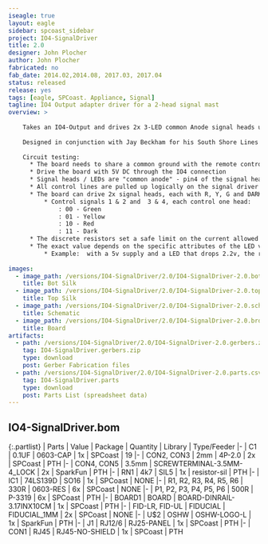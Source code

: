 ```yaml
---
iseagle: true
layout: eagle
sidebar: spcoast_sidebar
project: IO4-SignalDriver
title: 2.0
designer: John Plocher
author: John Plocher
fabricated: no
fab_date: 2014.02,2014.08, 2017.03, 2017.04
status: released
release: yes
tags: [eagle, SPCoast. Appliance, Signal]
tagline: IO4 Output adapter driver for a 2-head signal mast
overview: >
    
    Takes an IO4-Output and drives 2x 3-LED common Anode signal heads using a demultiplexor logic chip.
    
    Designed in conjunction with Jay Beckham for his South Shore Lines layout
    
    Circuit testing:
      * The board needs to share a common ground with the remote controller (CMRI SMINI...) as the RJ45 only carries control signals
      * Drive the board with 5V DC through the IO4 connection
      * Signal heads / LEDs are "common anode" - pin4 of the signal head connector is VCC, the "colors" pins are driven LOW to energize the LED.
      * All control lines are pulled up logically on the signal driver board.
      * The board can drive 2x signal heads, each with R, Y, G and DARK aspects
          * Control signals 1 & 2 and  3 & 4, each control one head:
              : 00 - Green
              : 01 - Yellow
              : 10 - Red
              : 11 - Dark
      * The discrete resistors set a safe limit on the current allowed to the LED, and the trimmer pots can be used to further adjust the brightness.
      * The exact value depends on the specific attributes of the LED variety being used - specifically the forward voltage drop across the device. This info is found in the data sheet for the LED in question, or can be found experimentally.
          * Example:  with a 5v supply and a LED that drops 2.2v, the resistor sees (5-2.2 = 2.8v).  If we wish to limit the max current to 15mA, we need a fixed resistor of (2.8v / 0.015 = ~180 ohms).  If we add a 500 ohn trimmer resistor, that lets us adjust the current from 15mA max to about 4mA min.  High efficiency LEDs might need even LESS current, so upping the fixed resistor to 470R or even 1K0 might be appropriate.
    
images:
  - image_path: /versions/IO4-SignalDriver/2.0/IO4-SignalDriver-2.0.bot.brd.png
    title: Bot Silk
  - image_path: /versions/IO4-SignalDriver/2.0/IO4-SignalDriver-2.0.top.brd.png
    title: Top Silk
  - image_path: /versions/IO4-SignalDriver/2.0/IO4-SignalDriver-2.0.sch.png
    title: Schematic
  - image_path: /versions/IO4-SignalDriver/2.0/IO4-SignalDriver-2.0.brd.png
    title: Board
artifacts:
  - path: /versions/IO4-SignalDriver/2.0/IO4-SignalDriver-2.0.gerbers.zip
    tag: IO4-SignalDriver.gerbers.zip
    type: download
    post: Gerber Fabrication files
  - path: /versions/IO4-SignalDriver/2.0/IO4-SignalDriver-2.0.parts.csv
    tag: IO4-SignalDriver.parts
    type: download
    post: Parts List (spreadsheet data)
---
```


## IO4-SignalDriver.bom

{:.partlist}
| Parts | Value | Package | Quantity | Library | Type/Feeder
|-
| C1 | 0.1UF | 0603-CAP | 1x | SPCoast | 19
|-
| CON2, CON3 | 2mm | 4P-2.0 | 2x | SPCoast | PTH
|-
| CON4, CON5 | 3.5mm | SCREWTERMINAL-3.5MM-4_LOCK | 2x | SparkFun | PTH
|-
| RN1 | 4k7 | SIL5 | 1x | resistor-sil | PTH
|-
| IC1 | 74LS139D | SO16 | 1x | SPCoast | NONE
|-
| R1, R2, R3, R4, R5, R6 | 330R | 0603-RES | 6x | SPCoast | NONE
|-
| P1, P2, P3, P4, P5, P6 | 500R | P-3319 | 6x | SPCoast | PTH
|-
| BOARD1 | BOARD | BOARD-DINRAIL-3.17INX10CM | 1x | SPCoast | PTH
|-
| FID-LR, FID-UL | FIDUCIAL | FIDUCIAL_1MM | 2x | SPCoast | NONE
|-
| U$2 | OSHW | OSHW-LOGO-L | 1x | SparkFun | PTH
|-
| J1 | RJ12/6 | RJ25-PANEL | 1x | SPCoast | PTH
|-
| CON1 | RJ45 | RJ45-NO-SHIELD | 1x | SPCoast | PTH
